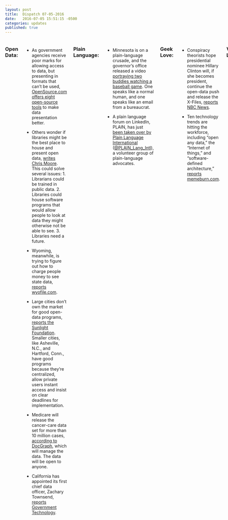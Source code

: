 ```yaml
---
layout: post
title:  Dispatch 07-05-2016
date:   2016-07-05 15:51:15 -0500
categories: updates
published: true
---
```

<div class="row">
<div class="small-12 medium-11 medium-centered columns" markdown="1">

### Open Data:
- As government agencies receive poor marks for allowing access to data, but presenting in formats that can’t be used, [OpenSource.com offers eight open-source tools](https://opensource.com/business/16/6/top-business-intelligence-reporting-tools) to make data presentation better. 

- Others wonder if libraries might be the best place to house and present open data, [writes Chris Moore](https://www.linkedin.com/pulse/libraries-become-stewards-our-open-data-collections-chris-moore?articleId=8995249922075345939). This could solve several issues: 1. Librarians could be trained in public data. 2. Libraries could house software programs that would allow people to look at data they might otherwise not be able to see. 3. Libraries need a future. 

- Wyoming, meanwhile, is trying to figure out how to charge people money to see state data, [reports wyofile.com](http://www.wyofile.com/state-charge-public-see-documents/).

- Large cities don’t own the market for good open-data programs, [reports the Sunlight Foundation](http://sunlightfoundation.com/blog/2016/06/29/why-are-some-cities-so-good-at-releasing-open-data-pt-2/). Smaller cities, like Asheville, N.C., and Hartford, Conn., have good programs because they’re centralized, allow private users instant access and insist on clear deadlines for implementation. 

- Medicare will release the cancer-care data set for more than 10 million cases, [according to DocGraph](http://www.prnewswire.com/news-releases/docgraph-to-release-the-most-accurate-data-picture-to-date-of-how-cancer-is-treated-by-medicare-300292180.html), which will manage the data. The data will be open to anyone. 

- California has appointed its first chief data officer, Zachary Townsend, [reports Government Technology](http://www.govtech.com/people/Inaugural-Chief-Data-Officer-Appointed-California.html). 

### Plain Language:
- Minnesota is on a plain-language crusade, and the governor’s office released a video [portraying two buddies watching a baseball game](https://www.youtube.com/watch?v=9X8RVXAskPU). One speaks like a normal human, and one speaks like an email from a bureaucrat. 

- A plain language forum on LinkedIn, PLAIN, has just [been taken over by Plain Language International](http://plainlanguagenetwork.org/plain-takes-over-management-of-plain-language-supporters-group-on-linkedin/#.V3qsyLgrI2w) ([@PLAIN_Lang_Intl](http://www.twitter.com/plain_lang_intl)), a volunteer group of plain-language advocates. 

### Geek Love:
- Conspiracy theorists hope presidential nominee Hillary Clinton will, if she becomes president, continue the open-data push and release the X-Files, [reports NBC News](http://www.nbcnews.com/news/us-news/alien-conspiracy-theorists-hope-clinton-will-open-x-files-n590001).

- Ten technology trends are hitting the workforce, including “open any data,” the “Internet of things,” and “software-defined architecture,” [reports memeburn.com](http://memeburn.com/2016/06/10-massive-tech-trends-changing-way-governments-work/).

### Vet Love:
- A Virginian-Pilot photographer, known for his coverage of the effects of Agent Orange on people in Vietnam, recently learned his own health problems might be related to his estranged father’s spraying of the chemical during the war, [the Virginian-Pilot reports](https://psmag.com/a-fathers-war-a-son-s-toxic-inheritance-2eb6f511cef0#.fsesj6nm7).

### Geek Jobs:
- Betah Associates [seeks a part-time writer](http://www.indeed.com/cmp/Betah-Associates/jobs/Health-Writer-Editor-6e1bd9c385f2efbe?sjdu=QwrRXKrqZ3CNX5W-O9jEvaK-IqlRfWx3R8EWF6AqU54M9WkJEVefWA0UMD1-B1NMlDK8qAGOKXh1QLv8Zb5frg) to explain the new national dietary guidelines in plain language. 

### Telework Love:
- Slack [has a video](https://slackhq.com/how-to-customize-notifications-in-slack-dae9891dc01a#.m0ipyi9k3) that shows how to cut back on the number of notifications you receive. 

</div>
</div>